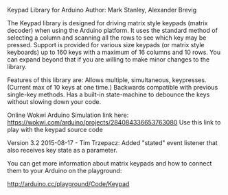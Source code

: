 Keypad Library for Arduino
Author:  Mark Stanley, Alexander Brevig

The Keypad library is designed for driving matrix style keypads (matrix decoder) when using the Arduino platform. It uses the standard method of selecting a column and scanning all the rows to see which key may be pressed. Support is provided for various size keypads (or matrix style keyboards) up to 160 keys with a maximum of 16 columns and 10 rows. You can expand beyond that if you are willing to make minor changes to the library.

Features of this library are:
	Allows multiple, simultaneous, keypresses. (Current max of 10 keys at one time.)
	Backwards compatible with previous single-key methods.
	Has a built-in state-machine to debounce the keys without slowing down your code.

Online Wokwi Arduino Simulation link here: https://wokwi.com/arduino/projects/284084336653763080
Use this link to play with the keypad source code

Version 3.2 	2015-08-17 - Tim Trzepacz:
        Added "stated" event listener that also receives key state as a parameter.


You can get more information about matrix keypads and how to connect them to your Arduino on the playground:

http://arduino.cc/playground/Code/Keypad
